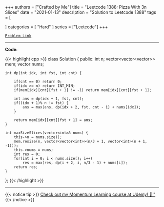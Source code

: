 
+++
authors = ["Crafted by Me"]
title = "Leetcode 1388: Pizza With 3n Slices"
date = "2021-01-13"
description = "Solution to Leetcode 1388"
tags = [
    
]
categories = [
    "Hard"
]
series = ["Leetcode"]
+++



[`Problem Link`](https://leetcode.com/problems/pizza-with-3n-slices/description/)

---

**Code:**

{{< highlight cpp >}}
class Solution {
public:
    int n;
    vector<vector<vector<int>>> mem;
    vector<int> nums;
    
    int dp(int idx, int fst, int cnt) {

        if(cnt == 0) return 0;
        if(idx >= n) return INT_MIN;
        if(mem[idx][cnt][fst + 1] != -1) return mem[idx][cnt][fst + 1];
        
        int ans = dp(idx + 1, fst, cnt);
        if((idx + 1)% n != fst) {
            ans = max(ans, dp(idx + 2, fst, cnt - 1) + nums[idx]);
        }

        return mem[idx][cnt][fst + 1] = ans;
    }
    
    int maxSizeSlices(vector<int>& nums) {
        this->n = nums.size();
        mem.resize(n, vector<vector<int>>(n/3 + 1, vector<int>(n + 1, -1)));
        this->nums = nums;
        int res = 0;
        for(int i = 0; i < nums.size(); i++)
            res = max(res, dp(i + 2, i, n/3 - 1) + nums[i]);
        return res;
    }
};
{{< /highlight >}}



---



{{< notice tip >}}
[Check out my Momentum Learning course at Udemy! 🚀 "](https://www.udemy.com/course/blind-75-the-data-structures-and-algorithms-essentials/)
{{< /notice >}}

